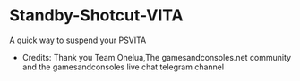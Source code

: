 # Standby-Shotcut-VITA
A quick way to suspend your PSVITA
- Credits:
Thank you Team Onelua,The gamesandconsoles.net community and the gamesandconsoles live chat telegram channel

